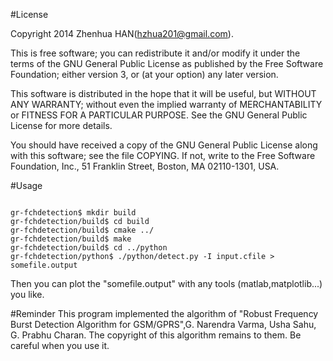 #License 

  Copyright 2014 Zhenhua HAN(hzhua201@gmail.com).
 
  This is free software; you can redistribute it and/or modify
  it under the terms of the GNU General Public License as published by
  the Free Software Foundation; either version 3, or (at your option)
  any later version.
 
  This software is distributed in the hope that it will be useful,
  but WITHOUT ANY WARRANTY; without even the implied warranty of
  MERCHANTABILITY or FITNESS FOR A PARTICULAR PURPOSE.  See the
  GNU General Public License for more details.
 
  You should have received a copy of the GNU General Public License
  along with this software; see the file COPYING.  If not, write to
  the Free Software Foundation, Inc., 51 Franklin Street,
  Boston, MA 02110-1301, USA.

#Usage

<pre><code>
gr-fchdetection$ mkdir build
gr-fchdetection/build$ cd build
gr-fchdetection/build$ cmake ../
gr-fchdetection/build$ make
gr-fchdetection/build$ cd ../python
gr-fchdetection/python$ ./python/detect.py -I input.cfile > somefile.output
</code></pre>

Then you can plot the "somefile.output" with any tools (matlab,matplotlib...) you like.

#Reminder
This program implemented the algorithm of "Robust Frequency Burst Detection Algorithm for 
GSM/GPRS",G. Narendra Varma, Usha Sahu, G. Prabhu Charan. The copyright of this algorithm
remains to them. Be careful when you use it.
